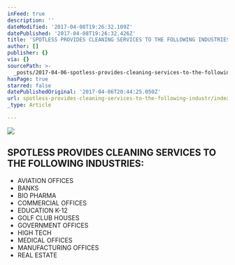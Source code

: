 ```yaml
---
inFeed: true
description: ''
dateModified: '2017-04-08T19:26:32.109Z'
datePublished: '2017-04-08T19:26:32.426Z'
title: 'SPOTLESS PROVIDES CLEANING SERVICES TO THE FOLLOWING INDUSTRIES:'
author: []
publisher: {}
via: {}
sourcePath: >-
  _posts/2017-04-06-spotless-provides-cleaning-services-to-the-following-industr.md
hasPage: true
starred: false
datePublishedOriginal: '2017-04-06T20:44:25.050Z'
url: spotless-provides-cleaning-services-to-the-following-industr/index.html
_type: Article

---
```

![](https://the-grid-user-content.s3-us-west-2.amazonaws.com/f0005edd-b026-4390-92f5-da17b93d8c2d.png)

## SPOTLESS PROVIDES CLEANING SERVICES TO THE FOLLOWING INDUSTRIES:

* AVIATION OFFICES
* BANKS
* BIO PHARMA
* COMMERCIAL OFFICES
* EDUCATION K-12
* GOLF CLUB HOUSES
* GOVERNMENT OFFICES
* HIGH TECH
* MEDICAL OFFICES
* MANUFACTURING OFFICES
* REAL ESTATE